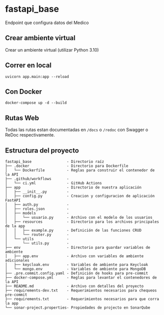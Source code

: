 # fastapi_base

Endpoint que configura datos del Medico

## Crear ambiente virtual

Crear un ambiente virtual (utilizar Python 3.10)

## Correr en local

    uvicorn app.main:app --reload


## Con Docker

    docker-compose up -d --build

## Rutas Web

Todas las rutas estan documentadas en ``/docs`` o ``/redoc`` con Swagger o ReDoc respectivamente.

## Estructura del proyecto

    fastapi_base                - Directorio raíz 
    ├── .docker                 - Directorio para Dockerfile
    │   └── Dockerfile          - Reglas para construir el contenedor de la API
    ├── .github/workflows       - 
    │   └── ci.yml              - GitHub Actions
    ├── app                     - Directorio de nuestra aplicación
    │   ├── __init__.py         - 
    │   ├── config.py           - Creacion y configuracion de aplicación FastAPI
    │   ├── auth.py             - 
    │   ├── roles.json          - 
    │   ├── models              -
    │   │   └── usuario.py      - Archivo con el modelo de los usuarios
    │   ├── resources           - Directorio para los archivos principales de la app
    │   │   ├── example.py      - Definición de las funciones CRUD  
    │   │   └── router.py       -
    │   └── utils               -
    │       └── utils.py        - 
    ├── env                     - Directorio para guardar variables de ambiente
    │   ├── app.env             - Archivo con variables de ambiente adicionales
    │   ├── keycloak.env        - Variables de ambiente para Keycloak
    │   └── mongo.env           - Variables de ambiente para MongoDB
    ├── .pre.commit.config.yaml - Definición de hooks para pre-commit
    ├── docker-compose.yml      - Reglas para levantar el contenedores de la API
    ├── README.md               - Archivo con detalles del proyecto
    ├── requirements-dev.txt    - Requerimientos necesarios para chequeos pre-commit
    ├── requirements.txt        - Requerimientos necesarios para que corra la app
    └── sonar-project.properties- Propiedades de projecto en SonarQube